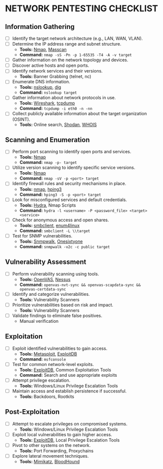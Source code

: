 # NETWORK PENTESTING CHECKLIST

## Information Gathering

- [ ] Identify the target network architecture (e.g., LAN, WAN, VLAN).
- [ ] Determine the IP address range and subnet structure.
   - **Tools:** [Nmap](https://nmap.org/), [Masscan](https://github.com/robertdavidgraham/masscan)
   - **Command:** `nmap -sS -Pn -p 1-65535 -T4 -A -v target`
- [ ] Gather information on the network topology and devices.
- [ ] Discover active hosts and open ports.
- [ ] Identify network services and their versions.
   - **Tools:** Banner Grabbing (telnet, nc)
- [ ] Enumerate DNS information.
   - **Tools:** [nslookup](https://docs.microsoft.com/en-us/sysinternals/downloads/nslookup), [dig](https://linux.die.net/man/1/dig)
   - **Command:** `nslookup target`
- [ ] Gather information about network protocols in use.
   - **Tools:** [Wireshark](https://www.wireshark.org/), [tcpdump](https://www.tcpdump.org/)
   - **Command:** `tcpdump -i eth0 -n -nn`
- [ ] Collect publicly available information about the target organization (OSINT).
   - **Tools:** Online search, [Shodan](https://www.shodan.io/), [WHOIS](https://whois.icann.org/en)

## Scanning and Enumeration

- [ ] Perform port scanning to identify open ports and services.
   - **Tools:** [Nmap](https://nmap.org/)
   - **Command:** `nmap -p- target`
- [ ] Utilize version scanning to identify specific service versions.
   - **Tools:** [Nmap](https://nmap.org/)
   - **Command:** `nmap -sV -p <port> target`
- [ ] Identify firewall rules and security mechanisms in place.
   - **Tools:** [nmap](https://nmap.org/), [hping3](https://tools.kali.org/information-gathering/hping3)
   - **Command:** `hping3 -S -p <port> target`
- [ ] Look for misconfigured services and default credentials.
   - **Tools:** [Hydra](https://tools.kali.org/password-attacks/hydra), Nmap Scripts
   - **Command:** `hydra -l <username> -P <password_file> <target> <service>`
- [ ] Check for anonymous access and open shares.
   - **Tools:** [smbclient](https://www.samba.org/samba/docs/current/man-html/smbclient.1.html), [enum4linux](https://tools.kali.org/information-gathering/enum4linux)
   - **Command:** `smbclient -L \\target`
- [ ] Test for SNMP vulnerabilities.
   - **Tools:** [Snmpwalk](https://www.net-snmp.org/docs/man/snmpwalk.html), [Onesixtyone](https://tools.kali.org/information-gathering/onesixtyone)
   - **Command:** `snmpwalk -v2c -c public target`

## Vulnerability Assessment

- [ ] Perform vulnerability scanning using tools.
   - **Tools:** [OpenVAS](https://www.openvas.org/), [Nessus](https://www.tenable.com/products/nessus)
   - **Command:** `openvas-nvt-sync && openvas-scapdata-sync && openvas-certdata-sync`
- [ ] Identify and categorize vulnerabilities.
   - **Tools:** Vulnerability Scanners
- [ ] Prioritize vulnerabilities based on risk and impact.
   - **Tools:** Vulnerability Scanners
- [ ] Validate findings to eliminate false positives.
   - Manual verification

## Exploitation

- [ ] Exploit identified vulnerabilities to gain access.
   - **Tools:** [Metasploit](https://www.metasploitunleashed.com/), [ExploitDB](https://www.exploit-db.com/)
   - **Command:** `msfconsole`
- [ ] Test for common network-level exploits.
   - **Tools:** [ExploitDB](https://www.exploit-db.com/), Common Exploitation Tools
   - **Command:** Search and use appropriate exploits
- [ ] Attempt privilege escalation.
   - **Tools:** Windows/Linux Privilege Escalation Tools
- [ ] Maintain access and establish persistence if successful.
   - **Tools:** Backdoors, Rootkits

## Post-Exploitation

- [ ] Attempt to escalate privileges on compromised systems.
   - **Tools:** Windows/Linux Privilege Escalation Tools
- [ ] Exploit local vulnerabilities to gain higher access.
   - **Tools:** [ExploitDB](https://www.exploit-db.com/), Local Privilege Escalation Tools
- [ ] Pivot to other systems on the network.
   - **Tools:** Port Forwarding, Proxychains
- [ ] Explore lateral movement techniques.
   - **Tools:** [Mimikatz](https://github.com/gentilkiwi/mimikatz), [BloodHound](https://github.com/BloodHoundAD/BloodHound)


